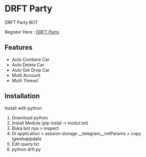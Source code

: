 
# DRFT Party 
DRFT Party BOT

Register Here : [DRFT Party]([https://t.me/drft_party_bot/game?startapp=6997656464])


## Features

  - Auto Combine Car
  - Auto Delete Car
  - Auto Get Drop Car
  - Multi Account
  - Multi Thread



## Installation

Install with python

1. Download python
2. Install Module (pip instal -r modul.txt)
3. Buka bot nya > inspect
4. Di application > session storage __telegram__initParams > copy tgwebappdata
5. Edit query.txt
6. python drft.py

